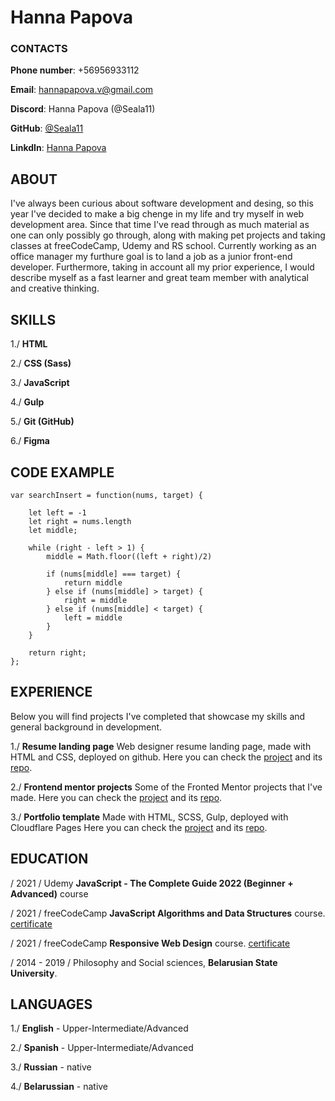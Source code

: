 # **Hanna Papova**

###  CONTACTS

**Phone number**: +56956933112  

**Email**: hannapapova.v@gmail.com  

**Discord**: Hanna Papova (@Seala11)  

**GitHub**: [@Seala11](https://github.com/Seala11)  

**LinkdIn**: [Hanna Papova](https://www.linkedin.com/in/hanna-papova-56a0776b/)  


##  ABOUT

I've always been curious about software development and desing, so this year I've decided to make a big chenge in my life and try myself in web development area. Since that time I've read through as much material as one can only possibly go through, along with making pet projects and taking classes at freeCodeCamp, Udemy and RS school. Currently working as an office manager my furthure goal is to land a job as a junior front-end developer. Furthermore, taking in account all my prior experience,  I would describe myself as a fast learner and great team member with analytical and creative thinking. 

##  SKILLS

1./ **HTML**  

2./ **CSS (Sass)**  

3./ **JavaScript**  

4./ **Gulp**  

5./ **Git (GitHub)**  

6./ **Figma**  


##  CODE EXAMPLE

```
var searchInsert = function(nums, target) {
    
    let left = -1
    let right = nums.length 
    let middle; 
    
    while (right - left > 1) {
        middle = Math.floor((left + right)/2)
        
        if (nums[middle] === target) {
            return middle
        } else if (nums[middle] > target) {
            right = middle
        } else if (nums[middle] < target) {
            left = middle
        }
    }

    return right;
};
  ```

## EXPERIENCE

Below you will find projects I've completed that showcase my skills and general background in development.

1./ **Resume landing page**
Web designer resume landing page, made with HTML and CSS, deployed on github.
Here you can check the [project][1] and its [repo][2].  

[1]: https://slovoo.github.io/resume/ "view the project"
[2]: https://github.com/Slovoo/resume "resume landing page repo"

2./ **Frontend mentor projects**
Some of the Fronted Mentor projects that I've made.
Here you can check the [project][3] and its [repo][4].  

[3]: https://frontend-mentor-challenges11.netlify.app/ "view the project"
[4]: https://github.com/Seala11/Frontend-Mentor-Projects "fronted mentor repo"

3./ **Portfolio template**
Made with HTML, SCSS, Gulp, deployed with Cloudflare Pages
Here you can check the [project][5] and its [repo][6].  

[5]: https://portfolio-template-seala.pages.dev/ "view the project"
[6]: https://github.com/Seala11/Frontend-Mentor-Projects "portfolio repo"  

##  EDUCATION

/ 2021 / Udemy **JavaScript - The Complete Guide 2022 (Beginner + Advanced)** course

/ 2021 / freeCodeCamp **JavaScript Algorithms and Data Structures** course. [certificate](#https://www.freecodecamp.org/certification/seala/javascript-algorithms-and-data-structures "click to check the certificate")

/ 2021 / freeCodeCamp **Responsive Web Design** course. [certificate](#https://www.freecodecamp.org/certification/seala/responsive-web-design "click to check the certificate")

/ 2014 - 2019 / Philosophy and Social sciences, **Belarusian State University**.


##  LANGUAGES

1./ **English** - Upper-Intermediate/Advanced  

2./ **Spanish** - Upper-Intermediate/Advanced  

3./ **Russian** - native  

4./ **Belarussian** - native
